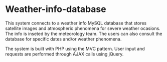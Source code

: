 # Weather-info-database
This system connects to a weather info MySQL database that stores satellite images and atmospheric phenomena for severe weather ocasions.
The info is inseted by the meteorology team. 
The users can also consult the database for specific dates and/or weather phenomena.

The system is built with PHP using the MVC pattern. 
User input and requests are performed through AJAX calls using jQuery.
